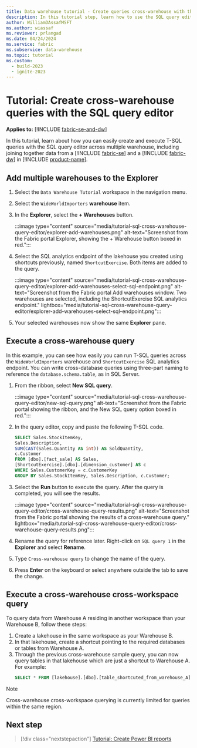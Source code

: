 ```yaml
---
title: Data warehouse tutorial - Create queries cross-warehouse with the SQL query editor
description: In this tutorial step, learn how to use the SQL query editor to write cross-warehouse queries.
author: WilliamDAssafMSFT
ms.author: wiassaf
ms.reviewer: prlangad
ms.date: 04/24/2024
ms.service: fabric
ms.subservice: data-warehouse
ms.topic: tutorial
ms.custom:
  - build-2023
  - ignite-2023
---
```


# Tutorial: Create cross-warehouse queries with the SQL query editor

**Applies to:** [!INCLUDE [fabric-se-and-dw](includes/applies-to-version/fabric-se-and-dw.md)]

In this tutorial, learn about how you can easily create and execute T-SQL queries with the SQL query editor across multiple warehouse, including joining together data from a [!INCLUDE [fabric-se](includes/fabric-se.md)] and a [!INCLUDE [fabric-dw](includes/fabric-dw.md)] in [!INCLUDE [product-name](../includes/product-name.md)].

## Add multiple warehouses to the Explorer

1. Select the `Data Warehouse Tutorial` workspace in the navigation menu.
1. Select the `WideWorldImporters` **warehouse** item.
1. In the **Explorer**, select the **+ Warehouses** button.

    :::image type="content" source="media/tutorial-sql-cross-warehouse-query-editor/explorer-add-warehouses.png" alt-text="Screenshot from the Fabric portal Explorer, showing the + Warehouse button boxed in red.":::

1. Select the SQL analytics endpoint of the lakehouse you created using shortcuts previously, named `ShortcutExercise`. Both items are added to the query.

    :::image type="content" source="media/tutorial-sql-cross-warehouse-query-editor/explorer-add-warehouses-select-sql-endpoint.png" alt-text="Screenshot from the Fabric portal Add warehouses window. Two warehouses are selected, including the ShortcutExercise SQL analytics endpoint." lightbox="media/tutorial-sql-cross-warehouse-query-editor/explorer-add-warehouses-select-sql-endpoint.png":::

1. Your selected warehouses now show the same **Explorer** pane.

## Execute a cross-warehouse query

In this example, you can see how easily you can run T-SQL queries across the `WideWorldImporters` warehouse and `ShortcutExercise` SQL analytics endpoint. You can write cross-database queries using three-part naming to reference the `database.schema.table`, as in SQL Server.

1. From the ribbon, select **New SQL query**.

    :::image type="content" source="media/tutorial-sql-cross-warehouse-query-editor/new-sql-query.png" alt-text="Screenshot from the Fabric portal showing the ribbon, and the New SQL query option boxed in red.":::

1. In the query editor, copy and paste the following T-SQL code.

    ```sql
    SELECT Sales.StockItemKey, 
    Sales.Description, 
    SUM(CAST(Sales.Quantity AS int)) AS SoldQuantity, 
    c.Customer
    FROM [dbo].[fact_sale] AS Sales,
    [ShortcutExercise].[dbo].[dimension_customer] AS c
    WHERE Sales.CustomerKey = c.CustomerKey
    GROUP BY Sales.StockItemKey, Sales.Description, c.Customer;
    ```

1. Select the **Run** button to execute the query. After the query is completed, you will see the results.

    :::image type="content" source="media/tutorial-sql-cross-warehouse-query-editor/cross-warehouse-query-results.png" alt-text="Screenshot from the Fabric portal showing the results of a cross-warehouse query." lightbox="media/tutorial-sql-cross-warehouse-query-editor/cross-warehouse-query-results.png":::

1. Rename the query for reference later. Right-click on `SQL query 1` in the **Explorer** and select **Rename**.
1. Type `Cross-warehouse query` to change the name of the query.
1. Press **Enter** on the keyboard or select anywhere outside the tab to save the change.

## Execute a cross-warehouse cross-workspace query

To query data from Warehouse A residing in another workspace than your Warehouse B, follow these steps:

1. Create a lakehouse in the same workspace as your Warehouse B.
1. In that lakehouse, create a shortcut pointing to the required databases or tables from Warehouse A.
1. Through the previous cross-warehouse sample query, you can now query tables in that lakehouse which are just a shortcut to Warehouse A. For example:
    ```sql
    SELECT * FROM [lakehouse].[dbo].[table_shortcuted_from_warehouse_A]
    ```

> [!NOTE]
> Cross-warehouse cross-workspace querying is currently limited for queries within the same region.

## Next step

> [!div class="nextstepaction"]
> [Tutorial: Create Power BI reports](tutorial-power-bi-report.md)
